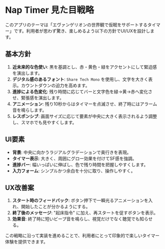 # Nap Timer 見た目戦略

このアプリのテーマは「エヴァンゲリオンの世界観で仮眠をサポートするタイマー」です。利用者が思わず驚き、楽しめるよう以下の方針でUI/UXを設計します。

## 基本方針

1. **近未来的な色使い**: 黒を基調とし、赤・黄色・緑をアクセントにして緊迫感を演出します。
2. **デジタル感のあるフォント**: `Share Tech Mono` を使用し、文字を大きく表示。カウントダウンの迫力を高めます。
3. **進捗による色変化**: 残り時間に応じてバーと文字色を緑→黄→赤へ変化させ、緊張感を演出します。
4. **アニメーション**: 残り10秒からはタイマーを点滅させ、終了時にはアラーム音を鳴らします。
5. **レスポンシブ**: 画面サイズに応じて要素が中央に大きく表示されるよう調整し、スマホでも見やすくします。

## UI要素

- **背景**: 中央に向かうラジアルグラデーションで奥行きを表現。
- **タイマー表示**: 大きく、周囲にグロー効果を付けてSF感を強調。
- **進捗バー**: 幅いっぱいに伸ばし、色で残り時間を把握しやすくします。
- **入力フォーム**: シンプルかつ余白を十分に取り、操作しやすく。

## UX改善案

1. **スタート時のフィードバック**: ボタン押下で一瞬光るアニメーションを入れ、開始したことが分かるようにする。
2. **終了後のメッセージ**: "起床指令" に加え、再スタートを促すボタンを表示。
3. **効果音**: 終了時に短いビープ音を鳴らし、視覚だけでなく聴覚でも知らせる。

この戦略に沿って実装を進めることで、利用者にとって印象的で楽しいタイマー体験を提供できます。
